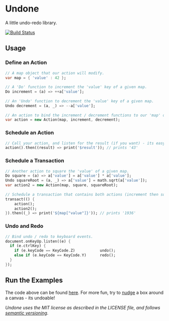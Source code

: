 # Undone

A little undo-redo library.

[![Build Status](https://drone.io/github.com/rmsmith/undone/status.png)][badge]

## Usage

### Define an Action

```dart
// A map object that our action will modify.
var map = { 'value' : 42 }; 
  
// A 'Do' function to increment the 'value' key of a given map.  
Do increment = (a) => ++a['value'];
  
// An 'Undo' function to decrement the 'value' key of a given map.
Undo decrement = (a, _) => --a['value'];    
  
// An action to bind the increment / decrement functions to our 'map' object.
var action = new Action(map, increment, decrement);  
```

### Schedule an Action

```dart
// Call your action, and listen for the result (if you want) - its easy!
action().then((result) => print('$result')); // prints '43'
```

### Schedule a Transaction

```dart
// Another action to square the 'value' of a given map.
Do square = (a) => a['value'] = a['value'] * a['value'];
Undo squareRoot = (a, _) => a['value'] = math.sqrt(a['value']);
var action2 = new Action(map, square, squareRoot);
  
// Schedule a transaction that contains both actions (increment then square).
transact(() {
    action();
    action2();
}).then((_) => print('${map["value"]}')); // prints '1936'
```

### Undo and Redo

```dart
// Bind undo / redo to keyboard events.
document.onKeyUp.listen((e) {    
  if (e.ctrlKey) {
    if (e.keyCode == KeyCode.Z)           undo();
    else if (e.keyCode == KeyCode.Y)      redo();
  }
});
```

## Run the Examples

The code above can be found [here][readme].  For more fun, try to [nudge][] a 
box around a canvas - its undoable!

_Undone uses the MIT license as described in the LICENSE file, and follows
[semantic versioning][]._

[badge]: https://drone.io/github.com/rmsmith/undone/latest
[nudge]: https://github.com/rmsmith/undone/blob/master/example/nudge.html
[readme]: https://github.com/rmsmith/undone/blob/master/example/readme.dart
[semantic versioning]: http://semver.org/
